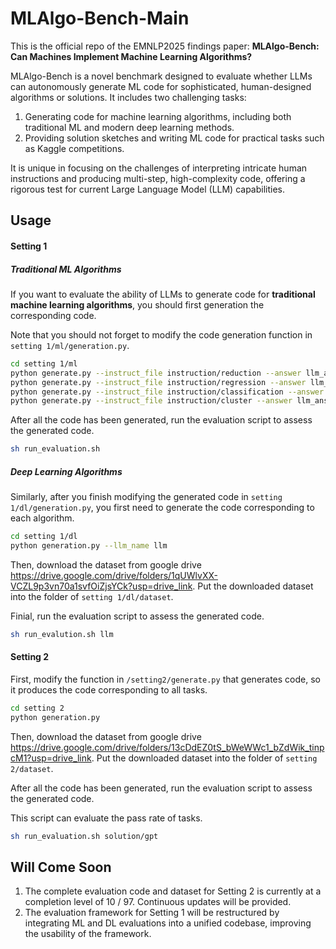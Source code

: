 # MLAlgo-Bench-Main

This is the official repo of the EMNLP2025 findings paper:  **MLAlgo-Bench: Can Machines Implement Machine Learning Algorithms?**

MLAlgo-Bench is a novel benchmark designed to evaluate whether LLMs can autonomously generate ML code for sophisticated, human-designed algorithms or solutions. It includes two challenging tasks:

1. Generating code for machine learning algorithms, including both traditional ML and modern deep learning methods.
2. Providing solution sketches and writing ML code for practical tasks such as Kaggle competitions.

It is unique in focusing on the challenges of interpreting intricate human instructions and producing multi-step, high-complexity code, offering a rigorous test for current Large Language Model (LLM) capabilities.


## Usage

#### Setting 1

##### Traditional ML Algorithms

If you want to evaluate the ability of LLMs to generate code for **traditional machine learning algorithms**, you should first generation the corresponding code. 

Note that you should not forget to modify the code generation function in `setting 1/ml/generation.py`.

```bash
cd setting 1/ml
python generate.py --instruct_file instruction/reduction --answer llm_answer/gpt/reduction
python generate.py --instruct_file instruction/regression --answer llm_answer/gpt/regression
python generate.py --instruct_file instruction/classification --answer llm_answer/gpt/classification
python generate.py --instruct_file instruction/cluster --answer llm_answer/gpt/cluster
```

After all the code has been generated, run the evaluation script to assess the generated code. 

```bash
sh run_evaluation.sh
```

##### Deep Learning Algorithms

Similarly, after you finish modifying the generated code in `setting 1/dl/generation.py`, you first need to generate the code corresponding to each algorithm.

```bash
cd setting 1/dl
python generation.py --llm_name llm
```

Then, download the dataset from google drive https://drive.google.com/drive/folders/1qUWlvXX-VCZL9p3vn70a1svfOiZjsYCk?usp=drive_link. Put the downloaded dataset into the folder of `setting 1/dl/dataset`.

Finial, run the evaluation script to assess the generated code.

```bash
sh run_evalution.sh llm
```

#### Setting 2

First, modify the function in `/setting2/generate.py` that generates code, so it produces the code corresponding to all tasks.

```bash
cd setting 2
python generation.py
```

Then, download the dataset from google drive https://drive.google.com/drive/folders/13cDdEZ0tS_bWeWWc1_bZdWik_tinpcM1?usp=drive_link. Put the downloaded dataset into the folder of `setting 2/dataset`. 

After all the code has been generated, run the evaluation script to assess the generated code. 

This script can evaluate the pass rate of tasks.

```bash
sh run_evaluation.sh solution/gpt
```

## Will Come Soon

1. The complete evaluation code and dataset for Setting 2 is currently at a completion level of 10 / 97. Continuous updates will be provided.
2. The evaluation framework for Setting 1 will be restructured by integrating ML and DL evaluations into a unified codebase, improving the usability of the framework.
